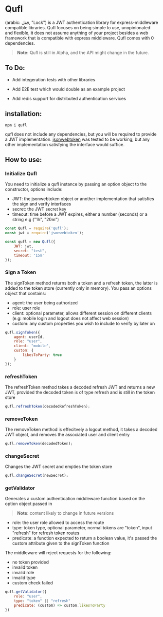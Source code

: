 # Qufl

(arabic: قفل, "Lock") is a JWT authentication library for express-middleware compatible libraries.
Qufl focuses on being simple to use, unopinionated and flexible, it does not assume anything of your project
besides a web framework that is compatible with express middleware. Qufl comes with 0 dependencies.

>**Note:**  Qufl is still in Alpha, and the API might change in the future.

## To Do:

- Add integeration tests with other libraries

- Add E2E test which would double as an example project

- Add redis support for distributed authentication services


## installation:

``` npm i qufl ```

qufl does not include any dependencies, but you will be required to provide a JWT implementation.
[jsonwebtoken](https://github.com/auth0/node-jsonwebtoken) was tested to be working, but any other 
implementation satisfying the interface would suffice.

## How to use:

### Initialize Qufl

You need to initialize a qufl instance by passing an option object to the constructor, options include:

- JWT: the jsonwebtoken object or another implementation that satisfies the sign and verify interfaces
- secret: the JWT secret key
- timeout: time before a JWT expires, either a number (seconds) or a string e.g ("1h", "20m")

```js
const Qufl = require('qufl');
const jwt = require('jsonwebtoken');

const qufl = new Qufl({
    JWT: jwt,
    secret: "test",
    timeout: '15m'
});
```

### Sign a Token

The signToken method returns both a token and a refresh token, the latter is added to the token store (currently only in memory).
You pass an options object that contains:

- agent: the user being authorized
- role: user role
- client: optional parameter, allows different session on different clients (e.g: mobile login and logout does not affect web session)
- custom: any custom properties you wish to include to verify by later on

```js
qufl.signToken({
    agent: userId,
    role: "user",
    client: "mobile",
    custom: {
        likesToParty: true
    }
});
```

### refreshToken

The refreshToken method takes a decoded refresh JWT and returns a new JWT,
provided the decoded token is of type refresh and is still in the token store

```js
qufl.refreshToken(decodedRefreshToken);

```

### removeToken

The removeToken method is effecitvely a logout method, it takes a decoded JWT object, 
and removes the associated user and client entry

```js
qufl.removeToken(decodedToken);
```

### changeSecret

Changes the JWT secret and empties the token store

```js
qufl.changeSecret(newSecret);
```

### getValidator

Generates a custom authentication middleware function based on the option object passed in

>**Note:** content likely to change in future versions

- role: the user role allowed to access the route
- type: token type, optional parameter, normal tokens are "token", input "refresh" for refresh token routes
- predicate: a function expected to return a boolean value, it's passed the custom attribute given to the signToken function

The middleware will reject requests for the following:

- no token provided
- invalid token
- invalid role
- invalid type
- custom check failed

```js
qufl.getValidator({
    role: "user",
    type: "token" || "refresh"
    predicate: (custom) => custom.likesToParty
})
```
